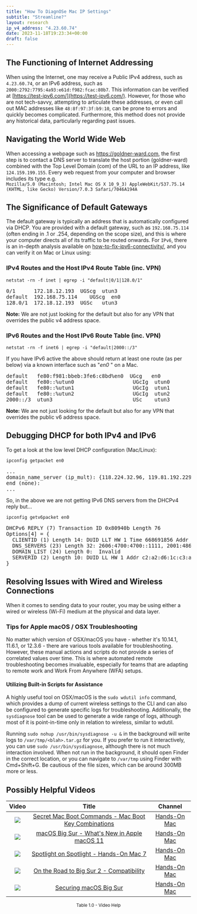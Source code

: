 ```yaml
---
title: "How To DiagnOSe Mac IP Settings"
subtitle: "Streamline?"
layout: research
ip_v4_address: "4.23.60.74"
date: 2023-11-18T19:23:34+00:00
draft: false
---
```


## The Functioning of Internet Addressing

When using the Internet, one may receive a Public IPv4 address, such as ```4.23.60.74```, or an IPv6 address, such as ```2000:2792:7795:4a93:e61d:f982:fcac:80b7```. This information can be verified at [https://test-ipv6.com/](https://test-ipv6.com/). However, for those who are not tech-savvy, attempting to articulate these addresses, or even call out MAC addresses like ```48:8f:97:3f:b9:10```, can be prone to errors and quickly becomes complicated. Furthermore, this method does not provide any historical data, particularly regarding past issues.
## Navigating the World Wide Web
When accessing a webpage such as https://goldner-ward.com, the first step is to contact a DNS server to translate the host portion (goldner-ward) combined with the Top Level Domain (com) of the URL to an IP address, like ```124.159.199.155```. Every web request from your computer and browser includes its type e.g. <br>```Mozilla/5.0 (Macintosh; Intel Mac OS X 10_9_3) AppleWebKit/537.75.14 (KHTML, like Gecko) Version/7.0.3 Safari/7046A194A```
## The Significance of Default Gateways
The default gateway is typically an address that is automatically configured via DHCP. You are provided with a default gateway, such as ```192.168.75.114``` (often ending in .1 or .254, depending on the scope size), and this is where your computer directs all of its traffic to be routed onwards. For ```IPv6```, there is an in-depth analysis available on [how-to-fix-ipv6-connectivity/](/blog/how-to-fix-ipv6-connectivity/), and you can verify it on Mac or Linux using: <br>
### IPv4 Routes and the Host IPv4 Route Table (inc. VPN)
```netstat -rn -f inet | egrep -i "default|0/1|128.0/1"```

<pre>
0/1      172.18.12.193  UGScg  utun3
default  192.168.75.114    UGScg  en0
128.0/1  172.18.12.193  UGSc   utun3</pre>

**Note:** We are not just looking for the default but also for any VPN that overrides the public v4 address space.

### IPv6 Routes and the Host IPv6 Route Table (inc. VPN)
```netstat -rn -f inet6 | egrep -i "default|2000::/3"```

If you have IPv6 active the above should return at least one route (as per below) via a known interface such as "_en0_ " on a Mac. 

<pre>
default   fe80:f981:bbeb:3fe6:c8bd%en0  UGcg   en0
default   fe80::%utun0                   UGcIg  utun0
default   fe80::%utun1                   UGcIg  utun1
default   fe80::%utun2                   UGcIg  utun2
2000::/3  utun3                          USc    utun3</pre>

**Note:** We are not just looking for the default but also for any VPN that overrides the public v6 address space.
<br>

## Debugging DHCP for both IPv4 and IPv6

To get a look at the low level DHCP configuration (Mac/Linux): 

```ipconfig getpacket en0```

<pre>
...
domain_name_server (ip_mult): {118.224.32.96, 119.81.192.229}
end (none):
...</pre>

So, in the above we are not getting IPv6 DNS servers from the DHCPv4 reply but...

```ipconfig getv6packet en0```

<pre>
DHCPv6 REPLY (7) Transaction ID 0x80940b Length 76
Options[4] = {
  CLIENTID (1) Length 14: DUID LLT HW 1 Time 668691856 Addr 48:8f:97:3f:b9:10
  DNS_SERVERS (23) Length 32: 2606:4700:4700::1111, 2001:4860:4860::8844
  DOMAIN_LIST (24) Length 0:  Invalid
  SERVERID (2) Length 10: DUID LL HW 1 Addr c2:a2:d6:1c:c3:a5
}</pre>




## Resolving Issues with Wired and Wireless Connections
When it comes to sending data to your router, you may be using either a wired or wireless (Wi-Fi) medium at the physical and data layer.
### Tips for Apple macOS / OSX Troubleshooting
No matter which version of OSX/macOS you have - whether it's 10.14.1, 11.6.1, or 12.3.6 - there are various tools available for troubleshooting. However, these manual actions and scripts do not provide a series of correlated values over time. This is where automated remote troubleshooting becomes invaluable, especially for teams that are adapting to remote work and Work From Anywhere (WFA) setups.
#### Utilizing Built-in Scripts for Assistance
A highly useful tool on OSX/macOS is the `sudo wdutil info` command, which provides a dump of current wireless settings to the CLI and can also be configured to generate specific logs for troubleshooting. Additionally, the `sysdiagnose` tool can be used to generate a wide range of logs, although most of it is point-in-time only in relation to wireless, similar to wdutil.

Running `sudo nohup /usr/bin/sysdiagnose -u &` in the background will write logs to `/var/tmp/<blah>.tar.gz` for you. If you prefer to run it interactively, you can use `sudo /usr/bin/sysdiagnose`, although there is not much interaction involved. When not run in the background, it should open Finder in the correct location, or you can navigate to `/var/tmp` using Finder with Cmd+Shift+G. Be cautious of the file sizes, which can be around 300MB more or less.
## Possibly Helpful Videos

<link href="/plugins/lity/css/lity.min.css" rel="stylesheet">
<script src="/plugins/lity/js/lity.min.js"></script>
<div class="table1-start"></div>

|Video | Title | Channel |
| :---: | :---: | :---: |
|<a href="https://www.youtube.com/watch?v=VwNYWAxHCgM" data-lity><img src="https://i.ytimg.com/vi/VwNYWAxHCgM/default.jpg" class="img-fluid"></a>|<a href="https://www.youtube.com/watch?v=VwNYWAxHCgM" data-lity>Secret Mac Boot Commands - Mac Boot Key Combinations</a>|<a target="_blank" href="https://www.youtube.com/channel/UCg43DP8MdHVcl4rFK_delBg" >Hands-On Mac</a>|
|<a href="https://www.youtube.com/watch?v=JMKi6o9kaZI" data-lity><img src="https://i.ytimg.com/vi/JMKi6o9kaZI/default.jpg" class="img-fluid"></a>|<a href="https://www.youtube.com/watch?v=JMKi6o9kaZI" data-lity>macOS Big Sur - What&#39;s New in Apple macOS 11</a>|<a target="_blank" href="https://www.youtube.com/channel/UCg43DP8MdHVcl4rFK_delBg" >Hands-On Mac</a>|
|<a href="https://www.youtube.com/watch?v=RslZ4W1EPqk" data-lity><img src="https://i.ytimg.com/vi/RslZ4W1EPqk/default.jpg" class="img-fluid"></a>|<a href="https://www.youtube.com/watch?v=RslZ4W1EPqk" data-lity>Spotlight on Spotlight - Hands-On Mac 7</a>|<a target="_blank" href="https://www.youtube.com/channel/UCg43DP8MdHVcl4rFK_delBg" >Hands-On Mac</a>|
|<a href="https://www.youtube.com/watch?v=HEbK-Tignuc" data-lity><img src="https://i.ytimg.com/vi/HEbK-Tignuc/default.jpg" class="img-fluid"></a>|<a href="https://www.youtube.com/watch?v=HEbK-Tignuc" data-lity>On the Road to Big Sur 2 - Compatibility</a>|<a target="_blank" href="https://www.youtube.com/channel/UCg43DP8MdHVcl4rFK_delBg" >Hands-On Mac</a>|
|<a href="https://www.youtube.com/watch?v=7KdhJimuhNw" data-lity><img src="https://i.ytimg.com/vi/7KdhJimuhNw/default.jpg" class="img-fluid"></a>|<a href="https://www.youtube.com/watch?v=7KdhJimuhNw" data-lity>Securing macOS Big Sur</a>|<a target="_blank" href="https://www.youtube.com/channel/UCg43DP8MdHVcl4rFK_delBg" >Hands-On Mac</a>|

<center><small>Table 1.0 - Video Help</small></center>
 <br>
<div class="table1-end"></div>
<script type="text/javascript">
(function() {
    $('div.table1-start').nextUntil('div.table1-end', 'table').addClass('table thead-dark table-striped table-responsive rounded').attr('id', 't1');
    $('#t1').find('thead').addClass('thead-dark');
})();
</script>
